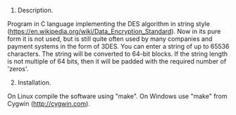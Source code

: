 1. Description.

Program in C language implementing the DES algorithm in string style (https://en.wikipedia.org/wiki/Data_Encryption_Standard).
Now in its pure form it is not used, but is still quite often used by many companies and payment systems in the form of 3DES. 
You can enter a string of up to 65536 characters. The string will be converted to 64-bit blocks. If the string length is not multiple of 
64 bits, then it will be padded with the required number of 'zeros'.

2. Installation.

On Linux compile the software using "make". On Windows use "make" from Cygwin (http://cygwin.com).

